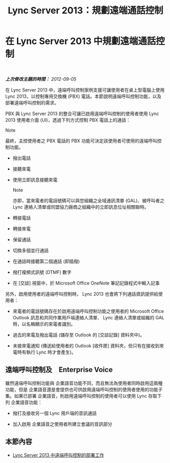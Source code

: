 ﻿---
title: Lync Server 2013：規劃遠端通話控制
TOCTitle: 規劃遠端通話控制
ms:assetid: 688a0328-1aa7-449f-b5f7-98c876112ed2
ms:mtpsurl: https://technet.microsoft.com/zh-tw/library/Gg558658(v=OCS.15)
ms:contentKeyID: 49291188
ms.date: 08/10/2015
mtps_version: v=OCS.15
ms.translationtype: HT
---

# 在 Lync Server 2013 中規劃遠端通話控制

 

_**上次修改主題的時間：** 2012-09-05_

在 Lync Server 2013 中，遠端呼叫控制案例支援可讓使用者在桌上型電腦上使用 Lync 2013，以控制專用交換機 (PBX) 電話。本節說明遠端呼叫控制功能，以及部署遠端呼叫控制的需求。

PBX 與 Lync Server 2013 的整合可讓已啟用遠端呼叫控制的使用者使用 Lync 2013 使用者介面 (UI)，透過下列方式控制 PBX 電話上的通話：

> [!NOTE]  
> 最終，主控使用者之 PBX 電話的 PBX 功能可決定該使用者可使用的遠端呼叫控制功能。



  - 撥出電話

  - 接聽來電

  - 使用立即訊息接聽來電
    
    > [!NOTE]  
    > 亦即，當來電者的電話號碼可以與您組織之全域通訊清單 (GAL)、被呼叫者之 Lync 連絡人清單或同盟協力廠商之組織中的立即訊息位址相關聯時。
    


  - 轉接電話

  - 轉接來電

  - 保留通話

  - 切換多個並行通話

  - 在通話時接聽第二個通話 (即插撥)

  - 撥打複頻式訊號 (DTMF) 數字

  - 在 \[交談\] 視窗中，於 Microsoft Office OneNote 筆記記錄程式中輸入記事

另外，啟用使用者的遠端呼叫控制時， Lync 2013 也會將下列通話資訊提供給使用者：

  - 來電者的電話號碼存在於啟用遠端呼叫控制功能之使用者的 Microsoft Office Outlook 訊息和共同作業用戶端連絡人清單、 Lync 連絡人清單或組織的 GAL 時，以名稱顯示的來電者識別。

  - 過去的來電及撥出電話 (儲存至 Outlook 的 \[交談記錄\] 資料夾中)。

  - 未接來電通知 (傳送給使用者的 Outlook \[收件匣\] 資料夾，但只有在接收到來電時有執行 Lync 時才會產生)。

## 遠端呼叫控制及　Enterprise Voice

雖然遠端呼叫控制功能與 企業語音功能不同，而且無法為使用者同時啟用這兩種功能，但是 企業語音還是會提供也可供啟用遠端呼叫控制的使用者使用的功能子集。如果已部署 企業語音，則啟用遠端呼叫控制的使用者可以使用 Lync 存取下列 企業語音功能：

  - 撥打及接收另一個 Lync 用戶端的音訊通話

  - 加入啟用 企業語音之使用者所建立會議的音訊部分

## 本節內容

  - [Lync Server 2013 中遠端呼叫控制的部署工作](lync-server-2013-deployment-tasks-for-remote-call-control.md)

